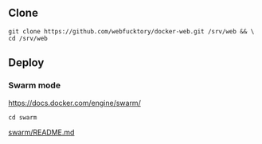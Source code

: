 ## Clone

```shell
git clone https://github.com/webfucktory/docker-web.git /srv/web && \
cd /srv/web
```

## Deploy

### Swarm mode

<https://docs.docker.com/engine/swarm/>

```shell
cd swarm
```

[swarm/README.md](swarm/README.md)
